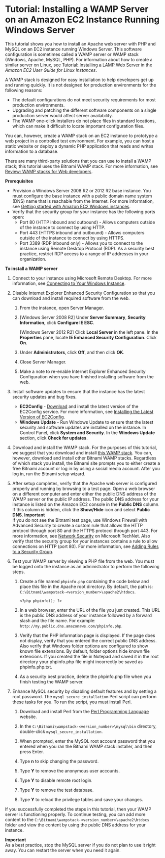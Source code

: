 # Tutorial: Installing a WAMP Server on an Amazon EC2 Instance Running Windows Server<a name="install-WAMP"></a>

This tutorial shows you how to install an Apache web server with PHP and MySQL on an EC2 instance running Windows Server\. This software configuration is sometimes called a WAMP server or WAMP stack \(Windows, Apache, MySQL, PHP\)\. For information about how to create a similar server on Linux, see [Tutorial: Installing a LAMP Web Server](https://docs.aws.amazon.com/AWSEC2/latest/UserGuide/install-LAMP.html) in the *Amazon EC2 User Guide for Linux Instances*\.

A WAMP stack is designed for easy installation to help developers get up and running quickly\. It is not designed for production environments for the following reasons:
+ The default configurations do not meet security requirements for most production environments\.
+ Upgrading and patching the different software components on a single production server would affect server availability\.
+ The WAMP one\-click installers do not place files in standard locations, which can make it difficult to locate important configuration files\.

You can, however, create a WAMP stack on an EC2 instance to prototype a web project in a controlled test environment\. For example, you can host a static website or deploy a dynamic PHP application that reads and writes information to a database\. 

There are many third\-party solutions that you can use to install a WAMP stack; this tutorial uses the Bitnami WAMP stack\. For more information, see [Review: WAMP stacks for Web developers](http://www.infoworld.com/d/application-development/review-wamp-stacks-web-developers-194346)\. 

**Prerequisites**
+ Provision a Windows Server 2008 R2 or 2012 R2 base instance\. You must configure the base instance with a public domain name system \(DNS\) name that is reachable from the Internet\. For more information, see [Getting started with Amazon EC2 Windows instances](EC2_GetStarted.md)\.
+ Verify that the security group for your instance has the following ports open:
  + Port 80 \(HTTP inbound and outbound\) \- Allows computers outside of the instance to connect by using HTTP\. 
  + Port 443 \(HTTPS inbound and outbound\) \- Allows computers outside of the instance to connect by using HTTPS\.
  + Port 3389 \(RDP inbound only\) \- Allows you to connect to the instance using Remote Desktop Protocol \(RDP\)\. As a security best practice, restrict RDP access to a range of IP addresses in your organization\.

**To install a WAMP server**

1. Connect to your instance using Microsoft Remote Desktop\. For more information, see [Connecting to Your Windows Instance](connecting_to_windows_instance.md)\.

1. Disable Internet Explorer Enhanced Security Configuration so that you can download and install required software from the web\.

   1. From the instance, open Server Manager\.

   1. \[Windows Server 2008 R2\] Under **Server Summary**, **Security Information**, click **Configure IE ESC**\.

      \[Windows Server 2012 R2\] Click **Local Server** in the left pane\. In the **Properties** pane, locate **IE Enhanced Security Configuration**\. Click **On**\.

   1. Under **Administrators**, click **Off**, and then click **OK**\.

   1. Close Server Manager\.

   1. Make a note to re\-enable Internet Explorer Enhanced Security Configuration when you have finished installing software from the web\.

1. Install software updates to ensure that the instance has the latest security updates and bug fixes\.
   + **EC2Config** \- [Download](https://s3.amazonaws.com/ec2-downloads-windows/EC2Config/EC2Install.zip) and install the latest version of the EC2Config service\. For more information, see [Installing the Latest Version of EC2Config](UsingConfig_Install.md)\.
   + **Windows Update** \- Run Windows Update to ensure that the latest security and software updates are installed on the instance\. In Control Panel, click **System and Security**\. In the **Windows Update** section, click **Check for updates**\.

1. Download and install the WAMP stack\. For the purposes of this tutorial, we suggest that you download and install [this WAMP stack](https://bitnami.com/stack/wamp)\. You can, however, download and install other Bitnami WAMP stacks\. Regardless of which stack you install, the Bitnami site prompts you to either create a free Bitnami account or log in by using a social media account\. After you log in, run the Bitnami setup wizard\.

1. After setup completes, verify that the Apache web server is configured properly and running by browsing to a test page\. Open a web browser on a different computer and enter either the public DNS address of the WAMP server or the public IP address\. The public DNS address for your instance is listed on the Amazon EC2 console in the **Public DNS** column\. If this column is hidden, click the **Show/Hide** icon and select **Public DNS**\.
**Important**  
If you do not see the Bitnami test page, use Windows Firewall with Advanced Security to create a custom rule that allows the HTTP protocol through port 80 and the HTTPS protocol through port 443\. For more information, see [Network Security](https://technet.microsoft.com/en-us/library/cc725616.aspx) on Microsoft TechNet\. Also verify that the security group for your instances contains a rule to allow connections on HTTP \(port 80\)\. For more information, see [Adding Rules to a Security Group](ec2-security-groups.md#adding-security-group-rule)\.

1. Test your WAMP server by viewing a PHP file from the web\. You must be logged onto the instance as an administrator to perform the following steps\. 

   1. Create a file named `phpinfo.php` containing the code below and place this file in the Apache root directory\. By default, the path is: `C:\Bitnami\wampstack-<version_number>\apache2\htdocs`\.

      ```
      <?php phpinfo(); ?>
      ```

   1. In a web browser, enter the URL of the file you just created\. This URL is the public DNS address of your instance followed by a forward slash and the file name\. For example: `http://my.public.dns.amazonaws.com/phpinfo.php`\.

   1. Verify that the PHP information page is displayed\. If the page does not display, verify that you entered the correct public DNS address\. Also verify that Windows folder options are configured to show known file extensions\. By default, folder options hide known file extensions\. If you created the file in Notepad and saved it in the root directory your phpinfo\.php file might incorrectly be saved as phpinfo\.php\.txt\.

   1. As a security best practice, delete the phpinfo\.php file when you finish testing the WAMP server\.

1. Enhance MySQL security by disabling default features and by setting a root password\. The `mysql_secure_installation` Perl script can perform these tasks for you\. To run the script, you must install Perl\.

   1.  Download and install Perl from the [Perl Programming Language](http://www.perl.org/) website\.

   1. In the `C:\Bitnami\wampstack-<version_number>\mysql\bin` directory, double\-click `mysql_secure_installation`\.

   1. When prompted, enter the MySQL root account password that you entered when you ran the Bitnami WAMP stack installer, and then press Enter\.

   1. Type **n** to skip changing the password\.

   1. Type **Y** to remove the anonymous user accounts\.

   1. Type **Y** to disable remote root login\.

   1. Type **Y** to remove the test database\.

   1. Type **Y** to reload the privilege tables and save your changes\.

If you successfully completed the steps in this tutorial, then your WAMP server is functioning properly\. To continue testing, you can add more content to the `C:\Bitnami\wampstack-<version_number>\apache2\htdocs` folder and view the content by using the public DNS address for your instance\.

**Important**  
As a best practice, stop the MySQL server if you do not plan to use it right away\. You can restart the server when you need it again\.